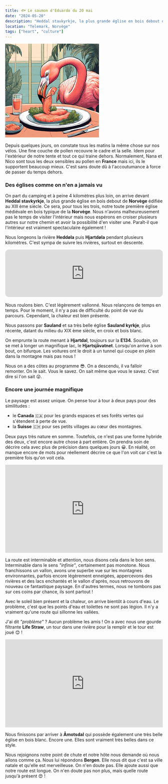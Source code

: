 ```yaml
---
title: 🐟 Le saumon d'Eduardo du 20 mai
date: "2024-05-20"
description: "Heddal stavkyrkje, la plus grande église en bois debout de Norvège !"
location: "Telemark, Norvège"
tags: ["heart", "culture"]
---
```


![Saumon d'Eduardo](../saumon_eduardo.png)

Depuis quelques jours, on constate tous les matins la même chose sur nos vélos. Une fine couche de pollen recouvre le cadre et la selle. Idem pour l'extérieur de notre tente et tout ce qui traine dehors. Normalement, Nana et Nico sont tous les deux sensibles au pollen en **France** mais ici, ils le supportent beaucoup mieux. C'est sans doute dû à l'accoutumance à force de passer du temps dehors.

### Des églises comme on n'en a jamais vu

On part du camping et à peine 4 kilomètres plus loin, on arrive devant **Heddal stavkyrkje**, la plus grande église en bois debout de **Norvège** édifiée au XIII ème siècle. Ce sera, pour tous les trois, notre toute première église médiévale en bois typique de la **Norvège**. Nous n'avons malheureusement pas le temps de visiter l'intérieur mais nous espérons en croiser plusieurs autres sur notre chemin et avoir la possibilité d'en visiter une. Paraît-il que l'intérieur est vraiment spectaculaire également !

Nous longeons la rivière **Heddøla** puis **Hjartdøla** pendant plusieurs kilomètres. C'est sympa de suivre les rivières, surtout en descente.

<iframe style="border-radius:12px" src="https://open.spotify.com/embed/track/6UAgnw2w3AVwLg1p7sE7v4?utm_source=generator&theme=0" width="100%" height="152" frameBorder="0" allow="autoplay; clipboard-write; encrypted-media; picture-in-picture" loading="lazy"></iframe>

Nous roulons bien. C'est légèrement vallonné. Nous relançons de temps en temps. Pour le moment, il n'y a pas de difficulté du point de vue du parcours. Cependant, la chaleur est bien présente.

Nous passons par **Sauland** et sa très belle église **Sauland kyrkje**, plus récente, datant du milieu du XIX ème siècle, en croix et bois blanc.

On emprunte la route menant à **Hjartdal**, toujours sur la **E134**. Soudain, on se met à longer un magnifique lac, le **Hjartsjåvatnet**. Lorsqu'on arrive à son bout, on bifurque. Les voitures ont le droit à un tunnel qui coupe en plein dans la montagne mais pas nous !

Nous on a des côtes au programme 😎. On a descendu, il va falloir remonter. On le sait. Vous le savez. On sait même que vous le savez. C'est dire si l'on sait 😜.

### Encore une journée magnifique

Le paysage est assez unique. On pense tour à tour à deux pays pour des similitudes :

- le **Canada** 🇨🇦 pour les grands espaces et ses forêts vertes qui s'étendent à perte de vue.
- la **Suisse** 🇨🇭 pour ses petits villages au cœur des montagnes.

Deux pays très nature en somme. Toutefois, ce n'est pas une forme hybride des deux, c'est encore autre chose à part entière. On prendra soin de décrire cela avec plus de précision dans quelques jours 😀. En réalité, on manque encore de mots pour réellement décrire ce que l'on voit car c'est la première fois qu'on voit cela.

<div style="width: 100%; height: 0; position: relative; padding-bottom: 56%;"><iframe src="https://giphy.com/embed/Fkmgse8OMKn9C" style="top: 0; left: 0; width: 100%; height: 100%; position: absolute; border: 0;" allowfullscreen scrolling="no" allow="encrypted-media;" class="giphy-embed"></iframe></div>

La route est interminable et attention, nous disons cela dans le bon sens. Interminable dans le sens _"infinie"_, certainement pas monotone. Nous franchissons un vallon, avons une superbe vue sur les montagnes environnantes, parfois encore légèrement enneigées, appercevons des rivières et des lacs enchantés et le vallon d'après, nous retrouvons de nouveau ce fantastique paysage. En d'autres termes, nous ne tombons pas sur ces coins par chance, ils sont partout !

Avec le soleil bien présent et la chaleur, on arrive bientôt à cours d'eau. Le problème, c'est que les points d'eau et toilettes ne sont pas légion. Il n'y a vraiment qu'une route qui sillonne les vallées.

J'ai dit _"problème"_ ? Aucun problème les amis ! On a avec nous une gourde filtrante **Life Straw**, un tour dans une rivière pour la remplir et le tour est joué 😊 !

<div style="width: 100%; height: 0; position: relative; padding-bottom: 56%;"><iframe src="https://giphy.com/embed/MtWJ2pJx7CbJe" style="top: 0; left: 0; width: 100%; height: 100%; position: absolute; border: 0;" allowfullscreen scrolling="no" allow="encrypted-media;" class="giphy-embed"></iframe></div> 
 
Nous finissons par arriver à **Åmotsdal** qui possède également une très belle église en bois blanc. Encore une. Elles sont vraiment très belles dans ce style.

Nous rejoignons notre point de chute et notre hôte nous demande où nous allons comme ça. Nous lui répondons **Bergen**. Elle nous dit que c'est sa ville natale et qu'elle est merveilleuse. On n'en doute pas. Elle ajoute aussi que notre route est longue. On n'en doute pas non plus, mais quelle route jusqu'à présent 😍 !
